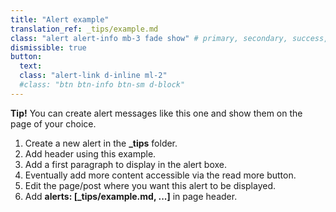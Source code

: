 ```yaml
---
title: "Alert example"
translation_ref: _tips/example.md
class: "alert alert-info mb-3 fade show" # primary, secondary, success, danger, warning, info, light, dark
dismissible: true
button:
  text:
  class: "alert-link d-inline ml-2"
  #class: "btn btn-info btn-sm d-block"
---
```

<i class="fas fa-info-circle fa-lg mr-3" hidden></i>**Tip!** You can create alert messages like this one and show them on the page of your choice.

1. Create a new alert in the **_tips** folder.
2. Add header using this example.
3. Add a first paragraph to display in the alert boxe.
4. Eventually add more content accessible via the read more button.
5. Edit the page/post where you want this alert to be displayed.
4. Add **alerts: \[_tips/example.md, ...\]** in page header.
